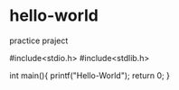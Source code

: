 # hello-world
practice praject

#include<stdio.h>
#include<stdlib.h>

int main(){
  printf("Hello-World");
  return 0;
}
